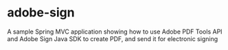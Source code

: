 # adobe-sign
A sample Spring MVC application showing how to use Adobe PDF Tools API and Adobe Sign Java SDK to create PDF, and send it for electronic signing
